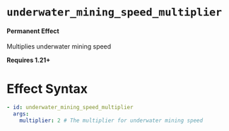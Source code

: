 # `underwater_mining_speed_multiplier`
#### Permanent Effect

Multiplies underwater mining speed

**Requires 1.21+**

# Effect Syntax
```yaml
- id: underwater_mining_speed_multiplier
  args:
    multiplier: 2 # The multiplier for underwater mining speed
```